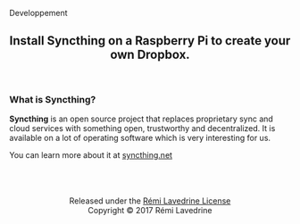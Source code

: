 Developpement

<center>
  <h2 style="border-bottom: none;"> Install Syncthing on a Raspberry Pi to create your own Dropbox. </h2>
</center><br>


### What is Syncthing?

**Syncthing** is an open source project that replaces proprietary sync and cloud services with something open, trustworthy and decentralized.
It is available on a lot of operating software which is very interesting for us.

You can learn more about it at <a href="http://syncthing.net">syncthing.net</a>






<center>
<br><br><br>
Released under the <a href="LICENSE.md">Rémi Lavedrine License</a><br>
Copyright © 2017 Rémi Lavedrine
</center>